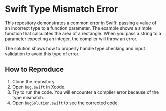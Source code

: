 # Swift Type Mismatch Error

This repository demonstrates a common error in Swift: passing a value of an incorrect type to a function parameter.  The example shows a simple function that calculates the area of a rectangle. When you pass a string to a parameter expecting an integer, the compiler will throw an error.

The solution shows how to properly handle type checking and input validation to avoid this type of error.

## How to Reproduce

1. Clone the repository.
2. Open `bug.swift` in Xcode.
3. Try to run the code. You will encounter a compiler error because of the type mismatch.
4. Open `bugSolution.swift` to see the corrected code.
